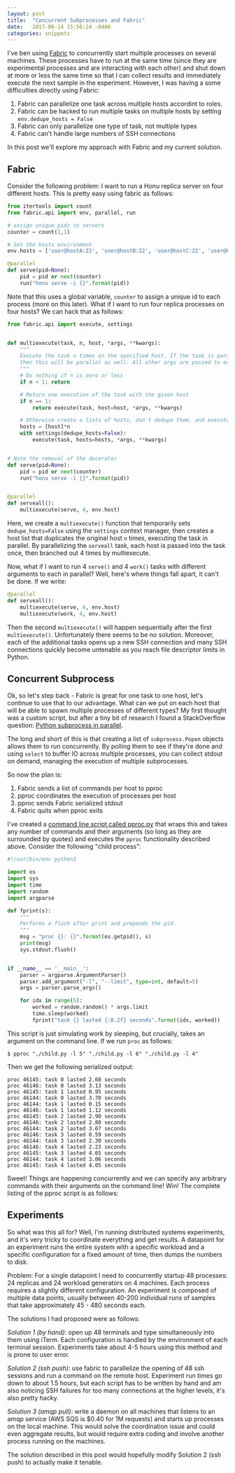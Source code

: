 ```yaml
---
layout: post
title:  "Concurrent Subprocesses and Fabric"
date:   2017-06-14 15:56:24 -0400
categories: snippets
---
```


I've ben using [Fabric](http://docs.fabfile.org/) to concurrently start multiple processes on several machines. These processes have to run at the same time (since they are experimental processes and are interacting with each other) and shut down at more or less the same time so that I can collect results and immediately execute the next sample in the experiment. However, I was having a some difficulties directly using Fabric:

1. Fabric can parallelize one task across multiple hosts accordint to roles.
2. Fabric can be hacked to run multiple tasks on multiple hosts by setting `env.dedupe_hosts = False`
3. Fabric can only parallelize one type of task, not multiple types
4. Fabric can't handle large numbers of SSH connections

In this post we'll explore my approach with Fabric and my current solution.

## Fabric

Consider the following problem: I want to run a Honu replica server on four different hosts. This is pretty easy using fabric as follows:

```python
from itertools import count
from fabric.api import env, parallel, run

# assign unique pids to servers
counter = count(1,1)

# Set the hosts environment
env.hosts = ['user@hostA:22', 'user@hostB:22', 'user@hostC:22', 'user@hostD:22']

@parallel
def serve(pid=None):
    pid = pid or next(counter)
    run("honu serve -i {}".format(pid))
```

Note that this uses a global variable, `counter` to assign a unique id to each process (more on this later). What if I want to run four replica processes on four hosts? We can hack that as follows:

```python
from fabric.api import execute, settings


def multiexecute(task, n, host, *args, **kwargs):
    """
    Execute the task n times on the specified host. If the task is parallel
    then this will be parallel as well. All other args are passed to execute.
    """
    # Do nothing if n is zero or less
    if n < 1: return

    # Return one execution of the task with the given host
    if n == 1:
        return execute(task, host=host, *args, **kwargs)

    # Otherwise create a lists of hosts, don't dedupe them, and execute
    hosts = [host]*n
    with settings(dedupe_hosts=False):
        execute(task, hosts=hosts, *args, **kwargs)


# Note the removal of the decorator
def serve(pid=None):
    pid = pid or next(counter)
    run("honu serve -i {}".format(pid))


@parallel
def serveall():
    multiexecute(serve, 4, env.host)
```

Here, we create a `multiexecute()` function that temporarily sets `dedupe_hosts=False` using the `settings` context manager, then creates a host list that duplicates the original host `n` times, executing the task in parallel. By parallelizing the `serveall` task, each host is passed into the task once, then branched out 4 times by multiexecute.

Now, what if I want to run 4 `serve()` and 4 `work()` tasks with different arguments to each in parallel? Well, here's where things fall apart, it can't be done. If we write:

```python
@parallel
def serveall():
    multiexecute(serve, 4, env.host)
    multiexecute(work, 4, env.host)
```

Then the second `multiexecute()` will happen sequentially after the first `multiexecute()`. Unfortunately there seems to be no solution. Moreover, each of the additional tasks opens up a new SSH connection and many SSH connections quickly become untenable as you reach file descriptor limits in Python.

## Concurrent Subprocess

Ok, so let's step back - Fabric is great for one task to one host, let's continue to use that to our advantage. What can we put on each host that will be able to spawn multiple processes of different types? My first thought was a custom script, but after a tiny bit of research I found a StackOverflow question: [Python subprocess in parallel](https://stackoverflow.com/questions/9743838/python-subprocess-in-parallel).

The long and short of this is that creating a list of `subprocess.Popen` objects allows them to run concurrently. By polling them to see if they're done and using `select` to buffer IO across multiple processes, you can collect stdout on demand, managing the execution of multiple subprocesses.

So now the plan is:

1. Fabric sends a list of commands per host to pproc
2. pproc coordinates the execution of processes per host
3. pproc sends Fabric serialized stdout
4. Fabric quits when pproc exits

I've created a [command line script called pproc.py](https://gist.github.com/bbengfort/6b66fceb73dff58edd21e49967c0a07f) that wraps this and takes any number of commands and their arguments (so long as they are surrounded by quotes) and executes the `pproc` functionality described above. Consider the following "child process":

```python
#!/usr/bin/env python3

import os
import sys
import time
import random
import argparse

def fprint(s):
    """
    Performs a flush after print and prepends the pid.
    """
    msg = "proc {}: {}".format(os.getpid(), s)
    print(msg)
    sys.stdout.flush()


if __name__ == '__main__':
    parser = argparse.ArgumentParser()
    parser.add_argument("-l", "--limit", type=int, default=5)
    args = parser.parse_args()

    for idx in range(5):
        worked = random.random() * args.limit
        time.sleep(worked)
        fprint("task {} lasted {:0.2f} seconds".format(idx, worked))

```

This script is just simulating work by sleeping, but crucially, takes an argument on the command line. If we run `proc` as follows:

```
$ pproc "./child.py -l 5" "./child.py -l 6" "./child.py -l 4"
```

Then we get the following serialized output:

```
proc 46145: task 0 lasted 2.68 seconds
proc 46146: task 0 lasted 3.13 seconds
proc 46145: task 1 lasted 0.95 seconds
proc 46144: task 0 lasted 3.70 seconds
proc 46144: task 1 lasted 0.15 seconds
proc 46146: task 1 lasted 1.12 seconds
proc 46145: task 2 lasted 2.90 seconds
proc 46146: task 2 lasted 2.80 seconds
proc 46144: task 2 lasted 3.67 seconds
proc 46146: task 3 lasted 0.59 seconds
proc 46144: task 3 lasted 2.30 seconds
proc 46146: task 4 lasted 2.23 seconds
proc 46145: task 3 lasted 4.65 seconds
proc 46144: task 4 lasted 3.06 seconds
proc 46145: task 4 lasted 4.05 seconds
```

Sweet! Things are happening concurrently and we can specify any arbitrary commands with their arguments on the command line! Win! The complete listing of the pproc script is as follows:

<script src="https://gist.github.com/bbengfort/6b66fceb73dff58edd21e49967c0a07f.js"></script>

## Experiments

So what was this all for? Well, I'm running distributed systems experiments, and it's very tricky to coordinate everything and get results. A datapoint for an experiment runs the entire system with a specific workload and a specific configuration for a fixed amount of time, then dumps the numbers to disk.

Problem: For a single datapoint I need to concurrently startup 48 processes: 24 replicas and 24 workload generators on 4 machines. Each process requires a slightly different configuration. An experiment is composed of multiple data points, usually between 40-200 individual runs of samples that take approximately 45 - 480 seconds each.

The solutions I had proposed were as follows:

_Solution 1 (by hand)_: open up 48 terminals and type simultaneously into them using iTerm. Each configuration is handled by the environment of each terminal session. Experiments take about 4-5 hours using this method and is prone to user error.

_Solution 2 (ssh push)_: use fabric to parallelize the opening of 48 ssh sessions and run a command on the remote host. Experiment run times go down to about 1.5 hours, but each script has to be written by hand and am also noticing SSH failures for too many connections at the higher levels, it's also pretty hacky.

_Solution 3 (amqp pull)_: write a daemon on all machines that listens to an amqp service (AWS SQS is $0.40 for 1M requests) and starts up processes on the local machine. This would solve the coordination issue and could even aggregate results, but would require extra coding and involve another process running on the machines.

The solution described in this post would hopefully modify Solution 2 (ssh push) to actually make it tenable.
